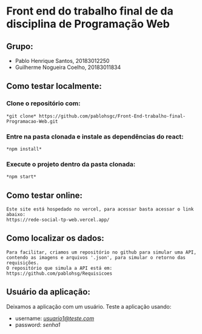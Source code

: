 # Front end do trabalho final de da disciplina de Programação Web

## Grupo:
 - Pablo Henrique Santos, 20183012250
 - Guilherme Nogueira Coelho, 20183011834

## Como testar localmente:
### Clone o repositório com:
    *git clone* https://github.com/pablohsgc/Front-End-trabalho-final-Programacao-Web.git
 
### Entre na pasta clonada e instale as dependências do react:
    *npm install*

### Execute o projeto dentro da pasta clonada:
    *npm start*

## Como testar online:
    Este site está hospedado no vercel, para acessar basta acessar o link abaixo:
    https://rede-social-tp-web.vercel.app/

## Como localizar os dados:
    Para facilitar, criamos um repositório no github para simular uma API, contendo as imagens e arquivos '.json', para simular o retorno das requisições.
    O repositório que simula a API está em: https://github.com/pablohsg/Requisicoes

## Usuário da aplicação:
Deixamos a aplicação com um usuário. Teste a aplicação usando:
 - username: *usuario1@teste.com*
 - password: *senha1* 
